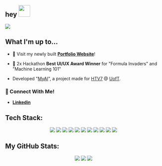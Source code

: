 <!-- My profile README.md -->
<!-- Muhammad Musa Aqeel -->

<!-- hey gif -->
## hey <img src="https://media.giphy.com/media/hvRJCLFzcasrR4ia7z/giphy.gif" width="37px">
<p align="center">
<!-- View Count -->
  
![](https://komarev.com/ghpvc/?username=MusaAqeel)

<!--    Main Stuff    -->
  
## What I'm up to...
<!-- Website -->
- 🔨 Visit my newly built [**Portfolio Website**](https://musaaqeel.tech/)!
<!-- Awards -->
- 🥇  2x Hackathon **Best UI/UX Award Winner** for "Formula Invaders" and "Machine Learning 101"

<!--  Featured Project  -->
- Developed "[MyAI](https://github.com/MusaAqeel/HTV7)", a project made for [HTV7](https://hackthevalley.io) @ [UofT](https://www.utoronto.ca/).
<!-- Linkedin -->
### 📲 Connect With Me!
- [**Linkedin**](https://www.linkedin.com/in/musa-aqeel)
## Tech Stack:
<p align="center">
<!--    Languages   -->
  <!--Python-->
  <img src="https://img.shields.io/badge/python-3670A0?style=square&logo=python&logoColor=white">
  <!--Java-->
  <img src="https://img.shields.io/badge/java-%23ED8B00.svg?style=square&logo=java&logoColor=white">
  <!--Dart-->
  <img src="https://img.shields.io/badge/dart-%230175C2.svg?style=square&logo=dart&logoColor=white">
  <!--Lua-->
  <img src="https://img.shields.io/badge/lua-%232C2D72.svg?style=square&logo=lua&logoColor=white">
  <!--C++-->
  <img src="https://img.shields.io/badge/css3-%231572B6.svg?style=square&logo=css3&logoColor=white">
<!-- Frameworks, Platforms and Libraries -->
<!--React-->
  <img src="https://img.shields.io/badge/react-%2320232a.svg?style=square&logo=react&logoColor=%2361DAFB">
<!--NextJS-->
  <img src ="https://img.shields.io/badge/Next-black?style=square&logo=next.js&logoColor=white" >
<!--Bootstrap-->
    <img src="https://img.shields.io/badge/bootstrap-%23563D7C.svg?style=square&logo=bootstrap&logoColor=white">
<!--Flask-->
    <img src="https://img.shields.io/badge/flask-%23000.svg?style=square&logo=flask&logoColor=white">
<!--HTML5-->
  <img src="https://img.shields.io/badge/html5-%23E34F26.svg?style=square&logo=html5&logoColor=white">
<!--Vercel-->
  <img src="https://img.shields.io/badge/vercel-%23000000.svg?style=square&logo=vercel&logoColor=white">


<!-- Stats -->
## My GitHub Stats:


<p align="center">
  <img src="https://github-readme-stats.vercel.app/api?username=musaaqeel&theme=dark&hide_border=false&include_all_commits=false&count_private=true" />
  <img src="https://github-readme-streak-stats.herokuapp.com/?user=musaaqeel&theme=dark&hide_border=false" />
  <img src="https://github-readme-stats.vercel.app/api/top-langs/?username=musaaqeel&theme=dark&hide_border=false&include_all_commits=false&count_private=true&layout=compact" />
</p>

<!-- Moving Text --> 
<!---
<p align="center">
  <img src="https://readme-typing-svg.demolab.com?font=Arial&pause=1000&color=F7F7F7&width=435&lines=Student+and+Developer;Hackathon+Enthusiast+;4+years+of+coding+experience+;Software+Programming+Instructor+;Always+Learning;Musa+Aqeel" />
</p>
-->
